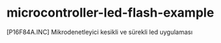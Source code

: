 # microcontroller-led-flash-example
[P16F84A.INC]  Mikrodenetleyici kesikli ve sürekli led uygulaması
